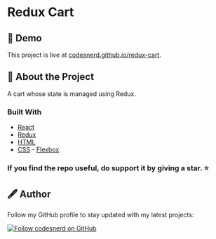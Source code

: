 # Redux Cart

## 🔴 Demo
This project is live at [codesnerd.github.io/redux-cart](https://codesnerd.github.io/redux-cart).

## 🧾 About the Project
A cart whose state is managed using Redux.

### Built With
* [React](https://reactjs.org/docs/getting-started.html)
* [Redux](https://redux.js.org/introduction/getting-started)
* [HTML](https://developer.mozilla.org/en-US/docs/Web/HTML)
* [CSS](https://developer.mozilla.org/en-US/docs/Web/CSS) - [Flexbox](https://developer.mozilla.org/en-US/docs/Web/CSS/CSS_Flexible_Box_Layout/Basic_Concepts_of_Flexbox)

### If you find the repo useful, do support it by giving a star. ⭐

## 🖋 Author
Follow my GitHub profile to stay updated with my latest projects:

[![Follow codesnerd on GitHub](https://img.shields.io/badge/Connect-codesnerd-blue.svg?logo=Github&longCache=true&style=social&label=Follow)](https://github.com/codesnerd)
